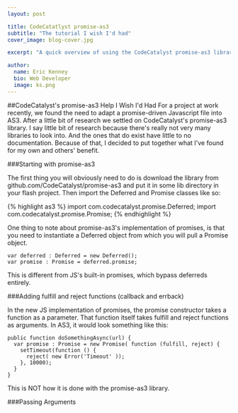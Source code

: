 ```yaml
---
layout: post

title: CodeCatatlyst promise-as3
subtitle: "The tutorial I wish I'd had"
cover_image: blog-cover.jpg

excerpt: "A quick overview of using the CodeCatalyst promise-as3 library and all of the tips I wish I'd had when I picked it up."

author:
  name: Eric Kenney
  bio: Web Developer
  image: ks.png
---
```


##CodeCatalyst's promise-as3 Help I Wish I'd Had
For a project at work recently, we found the need to adapt a promise-driven Javascript file into AS3. After a little bit of research we settled on CodeCatalyst's promise-as3 library. I say little bit of research because there's really not very many libraries to look into. And the ones that do exist have little to no documentation. Because of that, I decided to put together what I've found for my own and others' benefit.

###Starting with promise-as3

The first thing you will obviously need to do is download the library from github.com/CodeCatalyst/promise-as3 and put it in some lib directory in your flash project. Then import the Deferred and Promise classes like so:

{% highlight as3 %}
import com.codecatalyst.promise.Deferred;
import com.codecatalyst.promise.Promise;
{% endhighlight %}

One thing to note about promise-as3's implementation of promises, is that you need to instantiate a Deferred object from which you will pull a Promise object.

    var deferred : Deferred = new Deferred();
    var promise : Promise = deferred.promise;

This is different from JS's built-in promises, which bypass deferreds entirely.

###Adding fulfill and reject functions (callback and errback)

In the new JS implementation of promises, the promise constructor takes a function as a parameter. That function itself takes fulfill and reject functions as arguments. In AS3, it would look something like this:

    public function doSomethingAsync(url) {
      var promise : Promise = new Promise( function (fulfill, reject) {
        setTimeout(function () {
          reject( new Error('Timeout' ));
        }, 10000);
      }
    }

This is NOT how it is done with the promise-as3 library.

###Passing Arguments

